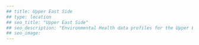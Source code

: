 ```yaml
---
## title: Upper East Side
## type: location
## seo_title: "Upper East Side"
## seo_description: "Environmental Health data profiles for the Upper East Side neighborhood of NYC."
## seo_image: 
---
```

